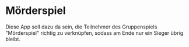 # Mörderspiel

Diese App soll dazu da sein, die Teilnehmer des Gruppenspiels "Mörderspiel" richtig zu verknüpfen, sodass am Ende nur ein Sieger übrig bleibt.
